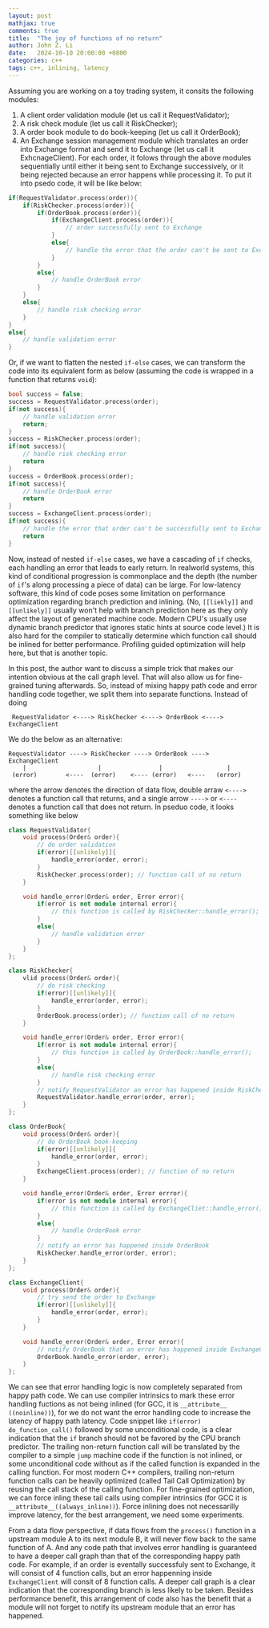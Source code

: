 ```yaml
---
layout: post
mathjax: true
comments: true
title:  "The joy of functions of no return"
author: John Z. Li
date:   2024-10-10 20:00:00 +0800
categories: c++
tags: c++, inlining, latency
---
```

Assuming you are working on a toy trading system, it consits the following modules:
1. A client order validation module (let us call it RequestValidator);
2. A risk check module (let us call it RiskChecker);
3. A order book module to do book-keeping (let us call it OrderBook);
4. An Exchange session management module which translates an order into Exchange format and send it to Exchange (let us call it ExhcnageClient).
For each order, it folows through the above modules sequentially until either it being sent to Exchange successively, or it being rejected because an error happens while processing it. To put it into psedo code, it will be like below:
```cpp
if(RequestValidator.process(order)){
    if(RiskChecker.process(order)){
        if(OrderBook.process(order)){
            if(ExchangeClient.process(order)){
                // order successfully sent to Exchange
            }
            else{
                // handle the error that the order can't be sent to Exchange
            }
        }
        else{
            // handle OrderBook error
        }
    }
    else{
        // handle risk checking error
    }
}
else{
    // handle validation error
}
``` 
Or, if we want to flatten the nested `if-else` cases, we can transform the code into its equivalent form as below (assuming the code is wrapped in a function that returns `void`):
```cpp
bool success = false;
success = RequestValidator.process(order);
if(not success){
    // handle validation error
    return;
}
success = RiskChecker.process(order);
if(not success){
    // handle risk checking error
    return
}
success = OrderBook.process(order);
if(not success){
    // handle OrderBook error
    return
}
success = ExchangeClient.process(order);
if(not success){
    // handle the error that order can't be successfully sent to Exchange
    return
}
```
Now, instead of nested `if-else` cases, we have a cascading of `if` checks, each handling an error that leads to early return. In realworld systems, this kind of conditional progression is commonplace and the depth (the number of `if`'s along processing a piece of data) can be large. For low-latency software, this kind of code poses some limitation on performance optimization regarding branch prediction and inlining. (No, `[[liekly]]` and `[[unlikely]]` usually won't help with branch prediction here as they only affect the layout of generated machine code. Modern CPU's usually use dynamic branch predictor that ignores static hints at source code level.) It is also hard for the compiler to statically determine which function call should be inlined for better performance. Profiling guided optimization will help here, but that is another topic. 

In this post, the author want to discuss a simple trick that makes our intention obvious at the call graph level. 
That will also allow us for fine-grained tuning afterwards. So, instead of mixing happy path code and error handling code together, we split them into separate functions. Instead of doing 
```
 RequestValidator <----> RiskChecker <----> OrderBook <----> ExchangeClient
 ```
 We do the below as an alternative:
 ```
RequestValidator ----> RiskChecker ----> OrderBook ----> ExchangeClient
     |                    |                |                  |
  (error)        <----  (error)    <---- (error)   <----   (error)
```
where the arrow denotes the direction of data flow, double arraw `<---->` denotes a function call that returns,
and a single arrow `---->` or `<----` denotes a function call that does not return. In pseduo code, it looks something like below
```cpp
class RequestValidator{
    void process(Order& order){
        // do order validation
        if(error)[[unlikely]]{
            handle_error(order, error);
        }
        RiskChecker.process(order); // function call of no return
    }

    void handle_error(Order& order, Error error){
        if(error is not module internal error){
            // this function is called by RiskChecker::handle_error();
        }
        else{
            // handle validation error
        }
    }
};

class RiskChecker{
    vlid process(Order& order){
        // do risk checking
        if(error)[[unlikely]]{
            handle_error(order, error);
        }
        OrderBook.process(order); // function call of no return
    }

    void handle_error(Order& order, Error error){
        if(error is not module internal error){
            // this function is called by OrderBook::handle_error();
        }
        else{
            // handle risk checking error
        }
        // notify RequestValidator an error has happened inside RiskChecker
        RequestValidator.handle_error(order, error);
    }
};

class OrderBook{
    void process(Order& order){
        // do OrderBook book-keeping
        if(error)[[unlikely]]{
            handle_error(order, error);
        }
        ExchangeClient.process(order); // function of no return
    }

    void handle_error(Order& order, Error errror){
        if(error is not module internal error){
            // this function is called by ExchangeCliet::handle_error();
        }
        else{
            // handle OrderBook error
        }
        // notify an error has happened inside OrderBook
        RiskChecker.handle_error(order, error);
    }
};

class ExchangeClient{
    void process(Order& order){
        // try send the order to Exchange
        if(error)[[unlikely]]{
            handle_error(order, error);
        }
    }

    void handle_error(Order& order, Error error){
        // notify OrderBook that an error has happened inside ExchangeClient
        OrderBook.handle_error(order, error);
    }
};
```
We can see that error handling logic is now completely separated from happy path code. 
We can use compiler intrinsics to mark these error handling fuctions as not being inlined (for GCC, it is `__attribute__ ((noinline))`), for we do not want the error handling code to increase the latency of happy path
latency. Code snippet like `if(error) do_function_call()` followed by some unconditional code, is a clear indication that the `if` branch should not be favored by the CPU branch predictor. The trailing non-return function call
will be translated by the compiler to a simple `jump` machine code if the function is not inlined, or some unconditional code without as if the called function is expanded in the calling function. For most modern C++ compilers, trailing non-return function calls can be heavily optimized (called Tail Call Optimization) by reusing
the call stack of the calling function. For fine-grained optimization, we can force inling these tail calls using compiler intrinsics  (for GCC it is `__attribute__((always_inline))`). Force inlining does not necessarilly improve
latency, for the best arrangement, we need some experiments. 

From a data flow perspective, if data flows from the `process()` function in a upstream module A to its next module B,
it will never flow back to the same function of A. And any code path that involves error handling is guaranteed to have
a deeper call graph than that of the corresponding happy path code. For example, if an order is eventally successfuly sent to Exchange, it will consist of 4 function calls, but an error happenning inside `ExchangeClient` will consit of
8 function calls. A deeper call graph is a clear indication that the corresponding branch is less likely to be taken.
Besides performance benefit, this arrangement of code also has the benefit that a module will not forget to notify its
upstream module that an error has happened.